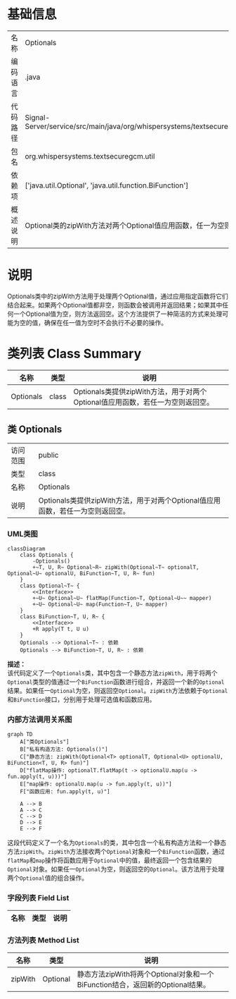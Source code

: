 # 基础信息

|      |      |
|------|------|
| 名称 | Optionals |
| 编码语言 | .java |
| 代码路径 | Signal-Server/service/src/main/java/org/whispersystems/textsecuregcm/util/Optionals.java |
| 包名 | org.whispersystems.textsecuregcm.util |
| 依赖项 | ['java.util.Optional', 'java.util.function.BiFunction'] |
| 概述说明 | Optional类的zipWith方法对两个Optional值应用函数，任一为空则返回空。 |

# 说明

Optionals类中的zipWith方法用于处理两个Optional值，通过应用指定函数将它们结合起来。如果两个Optional值都非空，则函数会被调用并返回结果；如果其中任何一个Optional值为空，则方法返回空。这个方法提供了一种简洁的方式来处理可能为空的值，确保在任一值为空时不会执行不必要的操作。

# 类列表 Class Summary

| 名称   | 类型  | 说明 |
|-------|------|-------------|
| Optionals | class | Optionals类提供zipWith方法，用于对两个Optional值应用函数，若任一为空则返回空。 |



## 类 Optionals

|      |      |
|------|------|
| 访问范围 | public |
| 类型 | class |
| 名称 | Optionals |
| 说明 | Optionals类提供zipWith方法，用于对两个Optional值应用函数，若任一为空则返回空。 |


### UML类图

```mermaid
classDiagram
    class Optionals {
        -Optionals()
        +~T, U, R~ Optional~R~ zipWith(Optional~T~ optionalT, Optional~U~ optionalU, BiFunction~T, U, R~ fun)
    }
    class Optional~T~ {
        <<Interface>>
        +~U~ Optional~U~ flatMap(Function~T, Optional~U~~ mapper)
        +~U~ Optional~U~ map(Function~T, U~ mapper)
    }
    class BiFunction~T, U, R~ {
        <<Interface>>
        +R apply(T t, U u)
    }
    Optionals --> Optional~T~ : 依赖
    Optionals --> BiFunction~T, U, R~ : 依赖
```

**描述：**  
该代码定义了一个`Optionals`类，其中包含一个静态方法`zipWith`，用于将两个`Optional`类型的值通过一个`BiFunction`函数进行组合，并返回一个新的`Optional`结果。如果任一`Optional`为空，则返回空`Optional`。`zipWith`方法依赖于`Optional`和`BiFunction`接口，分别用于处理可选值和函数应用。


### 内部方法调用关系图

```mermaid
graph TD
    A["类Optionals"]
    B["私有构造方法: Optionals()"]
    C["静态方法: zipWith(Optional<T> optionalT, Optional<U> optionalU, BiFunction<T, U, R> fun)"]
    D["flatMap操作: optionalT.flatMap(t -> optionalU.map(u -> fun.apply(t, u)))"]
    E["map操作: optionalU.map(u -> fun.apply(t, u))"]
    F["函数应用: fun.apply(t, u)"]

    A --> B
    A --> C
    C --> D
    D --> E
    E --> F
```

这段代码定义了一个名为`Optionals`的类，其中包含一个私有构造方法和一个静态方法`zipWith`。`zipWith`方法接收两个`Optional`对象和一个`BiFunction`函数，通过`flatMap`和`map`操作将函数应用于`Optional`中的值，最终返回一个包含结果的`Optional`对象。如果任一`Optional`为空，则返回空的`Optional`。该方法用于处理两个`Optional`值的组合操作。

### 字段列表 Field List

| 名称  | 类型  | 说明 |
|-------|-------|------|

### 方法列表 Method List

| 名称  | 类型  | 说明 |
|-------|-------|------|
| zipWith | Optional<R> | 静态方法zipWith将两个Optional对象和一个BiFunction结合，返回新的Optional结果。 |




